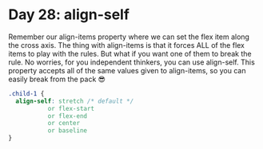 # Day 28: align-self

Remember our align-items property where we can set the flex item along the cross axis. The thing with align-items is that it forces ALL of the flex items to play with the rules. But what if you want one of them to break the rule. No worries, for you independent thinkers, you can use align-self. This property accepts all of the same values given to align-items, so you can easily break from the pack 😎

<!-- prettier-ignore -->
```css
.child-1 {
  align-self: stretch /* default */
           or flex-start
           or flex-end
           or center
           or baseline
}
```
